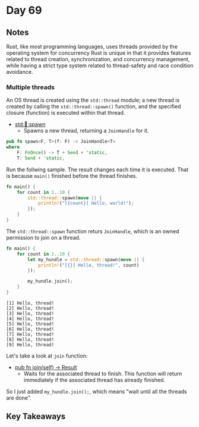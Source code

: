 # Day 69

## Notes

Rust, like most programming languages, uses threads provided by the operating system for concurrency
Rust is unique in that it provides features related to thread creation, synchronization, and concurrency management, while having a strict type system related to thread-safety and race condition avoidance.

### Multiple threads

An OS thread is created using the `std::thread` module; a new thread is created by calling the `std::thread::spawn()` function, and the specified closure (function) is executed within that thread.

- [std::thread::spawn](https://doc.rust-lang.org/std/thread/fn.spawn.html)
  - Spawns a new thread, returning a `JoinHandle` for it.

```rust
pub fn spawn<F, T>(f: F) -> JoinHandle<T>
where
    F: FnOnce() -> T + Send + 'static,
    T: Send + 'static,
```

Run the follwing sample. The result changes each time it is executed. That is because `main()` finished before the thread finishes.

```rust
fn main() {
    for count in 1..10 {
        std::thread::spawn(move || {
            println!("[{count}] Hello, world!");
        });
    }
}
```

The `std::thread::spawn` function returs `JoinHandle`, which is an owned permission to join on a thread.

```rust
fn main() {
    for count in 1..10 {
        let my_hundle = std::thread::spawn(move || {
            println!("[{}] Hello, thread!", count)
        });

        my_hundle.join();
    }
}
```

```shell
[1] Hello, thread!
[2] Hello, thread!
[3] Hello, thread!
[4] Hello, thread!
[5] Hello, thread!
[6] Hello, thread!
[7] Hello, thread!
[8] Hello, thread!
[9] Hello, thread!
```

Let's take a look at `join` function:

- [pub fn join(self) -> Result<T>](https://doc.rust-lang.org/std/thread/struct.JoinHandle.html#method.join)
  - Waits for the associated thread to finish. This function will return immediately if the associated thread has already finished.

So I just added `my_hundle.join();`, which means "wait until all the threads are done".

## Key Takeaways
